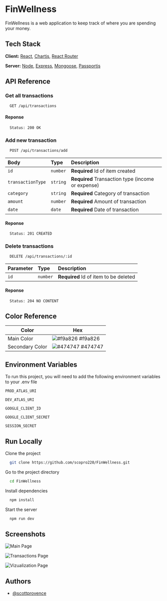 # FinWellness

FinWellness is a web application to keep track of where you are spending your money.

## Tech Stack

**Client:** [React](https://reactjs.org/), [Chartjs](https://www.chartjs.org/), [React Router](https://reactrouter.com/)

**Server:** [Node](https://nodejs.org/en/), [Express](https://expressjs.com/), [Mongoose](https://mongoosejs.com/), [Passportjs](http://www.passportjs.org/)

## API Reference

### Get all transactions

```http
  GET /api/transactions
```

#### Reponse

```http
  Status: 200 OK
```

### Add new transaction

```http
  POST /api/transactions/add
```

| Body              | Type     | Description                                       |
| :---------------- | :------- | :------------------------------------------------ |
| `id`              | `number` | **Required** Id of item created                   |
| `transactionType` | `string` | **Required** Transaction type (income or expense) |
| `category`        | `string` | **Required** Category of transaction              |
| `amount`          | `number` | **Required** Amount of transaction                |
| `date`            | `date`   | **Required** Date of transaction                  |

#### Reponse

```http
  Status: 201 CREATED
```

### Delete transactions

```http
  DELETE /api/transactions/:id
```

| Parameter | Type     | Description                           |
| :-------- | :------- | :------------------------------------ |
| `id`      | `number` | **Required** Id of item to be deleted |

#### Reponse

```http
  Status: 204 NO CONTENT
```

## Color Reference

| Color           | Hex                                                              |
| --------------- | ---------------------------------------------------------------- |
| Main Color      | ![#f9a826](https://via.placeholder.com/10/f9a826?text=+) #f9a826 |
| Secondary Color | ![#474747](https://via.placeholder.com/10/474747?text=+) #474747 |

## Environment Variables

To run this project, you will need to add the following environment variables to your .env file

`PROD_ATLAS_URI`

`DEV_ATLAS_URI`

`GOOGLE_CLIENT_ID`

`GOOGLE_CLIENT_SECRET`

`SESSION_SECRET`

## Run Locally

Clone the project

```bash
  git clone https://github.com/scopro220/FinWellness.git
```

Go to the project directory

```bash
  cd FinWellness
```

Install dependencies

```bash
  npm install
```

Start the server

```bash
  npm run dev
```

## Screenshots

![Main Page](https://i.imgur.com/gM0eT9N.png)

![Transactions Page](https://i.imgur.com/vovAZzA.png)

![Vizualization Page](https://i.imgur.com/m2UEGQ5.png)

## Authors

- [@scottprovence](https://github.com/scopro220/)

